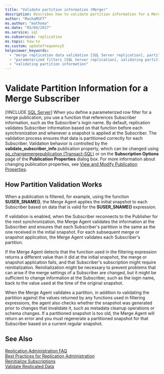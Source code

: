 ```yaml
---
title: "Validate partition information (Merge)"
description: Describes how to validate partition information for a Merge Subscriber in SQL Server.
author: "MashaMSFT"
ms.author: "mathoma"
ms.date: "03/04/2017"
ms.service: sql
ms.subservice: replication
ms.topic: how-to
ms.custom: updatefrequency5
helpviewer_keywords:
  - "merge replication data validation [SQL Server replication], partitions"
  - "parameterized filters [SQL Server replication], validating partition information"
  - "validating partition information"
---
```

# Validate Partition Information for a Merge Subscriber
 [!INCLUDE [SQL Server](../../includes/applies-to-version/sqlserver.md)]
  When you define a parameterized row filter for a merge publication, you use a function that references Subscriber information, such as the Subscriber's login name. By default, replication validates Subscriber information based on that function before each synchronization and whenever a snapshot is applied at the Subscriber. The validation process ensures that data is partitioned correctly for each Subscriber. Validation behavior is controlled by the **validate_subscriber_info** publication property, which can be changed using [sp_changemergepublication &#40;Transact-SQL&#41;](../../relational-databases/system-stored-procedures/sp-changemergepublication-transact-sql.md) or on the **Subscription Options** page of the **Publication Properties** dialog box. For more information about changing publication properties, see [View and Modify Publication Properties](../../relational-databases/replication/publish/view-and-modify-publication-properties.md).  
  
## How Partition Validation Works  
 When a publication is filtered, for example, using the function **SUSER_SNAME()**, the Merge Agent applies the initial snapshot to each Subscriber based on data that is valid for the **SUSER_SNAME()** expression.  
  
 If validation is enabled, when the Subscriber reconnects to the Publisher for the next synchronization, the Merge Agent validates the information at the Subscriber and ensures that each Subscriber's partition is the same as the one received in the initial snapshot. For each subsequent merge or snapshot application, the Merge Agent validates each Subscriber's partition.  
  
 If the Merge Agent detects that the function used in the filtering expression returns a different value than it did at the initial snapshot, the merge or snapshot application fails, and that Subscriber's subscription might require reinitialization. Reinitialization might be necessary to prevent problems that can arise if the merge settings of a Subscriber are changed, but it might be sufficient to change information at the Subscriber, such as the login name, back to the value used at the time of the original snapshot.  
  
 When the Merge Agent validates a partition, in addition to validating the partition against the values returned by any functions used in filtering expressions, the agent also checks whether the snapshot was generated prior to changes that invalidate it, such as metadata cleanup operations or schema changes. If a partitioned snapshot is too old, the Merge Agent will return an error and you must regenerate a partitioned snapshot for that Subscriber based on a current regular snapshot.  
  
## See Also  
 [Replication Administration FAQ](../../relational-databases/replication/administration/frequently-asked-questions-for-replication-administrators.yml)   
 [Best Practices for Replication Administration](../../relational-databases/replication/administration/best-practices-for-replication-administration.md)   
 [Reinitialize Subscriptions](../../relational-databases/replication/reinitialize-subscriptions.md)   
 [Validate Replicated Data](../../relational-databases/replication/validate-data-at-the-subscriber.md)  
  
  
